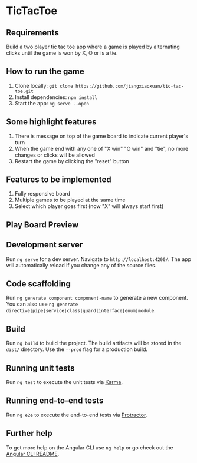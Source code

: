 # TicTacToe
## Requirements
Build a two player tic tac toe app where a game is played by alternating clicks until the game is won by X, O or is a tie.
## How to run the game
1. Clone locally: `git clone https://github.com/jiangxiaoxuan/tic-tac-toe.git`
2. Install dependencies: `npm install`
3. Start the app: `ng serve --open` 
## Some highlight features
1. There is message on top of the game board to indicate current player's turn
2. When the game end with any one of "X win" "O win" and "tie", no more changes or clicks will be allowed
3. Restart the game by clicking the "reset" button
## Features to be implemented
1. Fully responsive board
2. Multiple games to be played at the same time
3. Select which player goes first (now "X" will always start first)

## Play Board Preview

## Development server

Run `ng serve` for a dev server. Navigate to `http://localhost:4200/`. The app will automatically reload if you change any of the source files.

## Code scaffolding

Run `ng generate component component-name` to generate a new component. You can also use `ng generate directive|pipe|service|class|guard|interface|enum|module`.

## Build

Run `ng build` to build the project. The build artifacts will be stored in the `dist/` directory. Use the `--prod` flag for a production build.

## Running unit tests

Run `ng test` to execute the unit tests via [Karma](https://karma-runner.github.io).

## Running end-to-end tests

Run `ng e2e` to execute the end-to-end tests via [Protractor](http://www.protractortest.org/).

## Further help

To get more help on the Angular CLI use `ng help` or go check out the [Angular CLI README](https://github.com/angular/angular-cli/blob/master/README.md).
